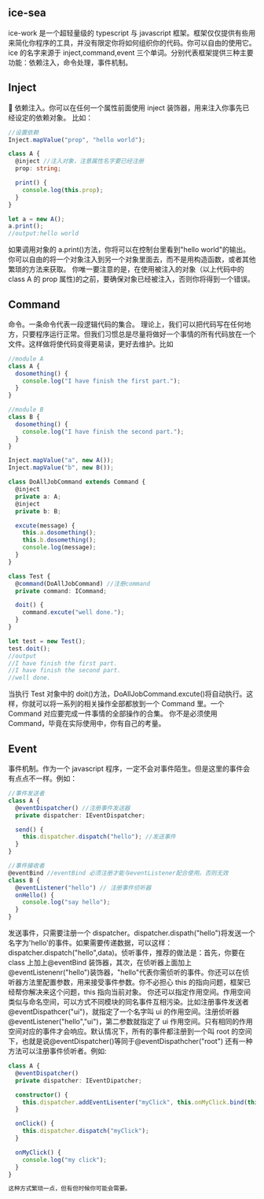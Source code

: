 ## ice-sea

ice-work 是一个超轻量级的 typescript 与 javascript 框架。框架仅仅提供有些用来简化你程序的工具，并没有限定你将如何组织你的代码。你可以自由的使用它。
ice 的名字来源于 inject,command,event 三个单词。分别代表框架提供三种主要功能：依赖注入，命令处理，事件机制。

## Inject

 依赖注入。你可以在任何一个属性前面使用 inject 装饰器，用来注入你事先已经设定的依赖对象。
比如：

```typescript
//设置依赖
Inject.mapValue("prop", "hello world");

class A {
  @inject //注入对象，注意属性名字要已经注册
  prop: string;

  print() {
    console.log(this.prop);
  }
}

let a = new A();
a.print();
//output:hello world
```

如果调用对象的 a.print()方法，你将可以在控制台里看到"hello world"的输出。你可以自由的将一个对象注入到另一个对象里面去，而不是用构造函数，或者其他繁琐的方法来获取。
你唯一要注意的是，在使用被注入的对象（以上代码中的 class A 的 prop 属性)的之前，要确保对象已经被注入，否则你将得到一个错误。

## Command

命令。一条命令代表一段逻辑代码的集合。
理论上，我们可以把代码写在任何地方，只要程序运行正常。但我们习惯总是尽量将做好一个事情的所有代码放在一个文件。这样做将使代码变得更易读，更好去维护。比如

```typescript
//module A
class A {
  dosomething() {
    console.log("I have finish the first part.");
  }
}

//module B
class B {
  dosomething() {
    console.log("I have finish the second part.");
  }
}

Inject.mapValue("a", new A());
Inject.mapValue("b", new B());

class DoAllJobCommand extends Command {
  @inject
  private a: A;
  @inject
  private b: B;

  excute(message) {
    this.a.dosomething();
    this.b.dosomething();
    console.log(message);
  }
}

class Test {
  @command(DoAllJobCommand) //注册command
  private command: ICommand;

  doit() {
    command.excute("well done.");
  }
}

let test = new Test();
test.doit();
//output
//I have finish the first part.
//I have finish the second part.
//well done.
```

当执行 Test 对象中的 doit()方法，DoAllJobCommand.excute()将自动执行。这样，你就可以将一系列的相关操作全部都放到一个 Command 里。一个 Command 对应要完成一件事情的全部操作的合集。
你不是必须使用 Command，毕竟在实际使用中，你有自己的考量。

## Event

事件机制。作为一个 javascript 程序，一定不会对事件陌生。但是这里的事件会有点点不一样。例如：

```typescript
//事件发送者
class A {
  @eventDispatcher() //注册事件发送器
  private dispatcher: IEventDispatcher;

  send() {
    this.dispatcher.dispatch("hello"); //发送事件
  }
}

//事件接收者
@eventBind //eventBind 必须注册才能与eventListener配合使用。否则无效
class B {
  @eventListener("hello") // 注册事件侦听器
  onHello() {
    console.log("say hello");
  }
}
```

发送事件，只需要注册一个 dispatcher。dispatcher.dispath("hello")将发送一个名字为'hello'的事件。如果需要传递数据，可以这样：dispatcher.dispatch("hello",data)。侦听事件，推荐的做法是：首先，你要在 class 上加上@eventBind 装饰器，其次，在侦听器上面加上@eventListenenr("hello")装饰器，"hello"代表你需侦听的事件。你还可以在侦听器方法里配置参数，用来接受事件参数。你不必担心 this 的指向问题，框架已经帮你解决来这个问题，this 指向当前对象。
你还可以指定作用空间。作用空间类似与命名空间，可以方式不同模块的同名事件互相污染。比如注册事件发送者 @eventDispathcer("ui")，就指定了一个名字叫 ui 的作用空间。注册侦听器 @eventListener("hello","ui")，第二参数就指定了 ui 作用空间。只有相同的作用空间对应的事件才会响应。默认情况下，所有的事件都注册到一个叫 root 的空间下，也就是说@eventDispatcher()等同于@eventDispathcher("root")
还有一种方法可以注册事件侦听者。例如:

```typescript
class A {
  @eventDispatcher()
  private dispatcher: IEventDipatcher;

  constructor() {
    this.dispatcher.addEventLisenter("myClick", this.onMyClick.bind(this));
  }

  onClick() {
    this.dispatcher.dispatch("myClick");
  }

  onMyClick() {
    console.log("my click");
  }
}

这种方式繁琐一点，但有但时候你可能会需要。
```

